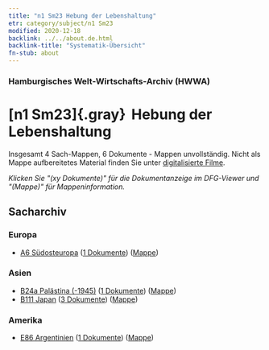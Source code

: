 ```yaml
---
title: "n1 Sm23 Hebung der Lebenshaltung"
etr: category/subject/n1 Sm23
modified: 2020-12-18
backlink: ../../about.de.html
backlink-title: "Systematik-Übersicht"
fn-stub: about
---
```


### Hamburgisches Welt-Wirtschafts-Archiv (HWWA)
# [n1 Sm23]{.gray}&#8201; Hebung der Lebenshaltung&#160; 




Insgesamt 4 Sach-Mappen, 6 Dokumente - Mappen unvollständig.
Nicht als Mappe aufbereitetes Material finden Sie unter [digitalisierte Filme](/film/h1_sh).

_Klicken Sie "(xy Dokumente)" für die Dokumentanzeige im DFG-Viewer und "(Mappe)" für Mappeninformation._

## Sacharchiv




### Europa

- [A6 Südosteuropa](../../../geo/about.de.html#A6) (<a href="https://dfg-viewer.de/show/?tx_dlf[id]=https://pm20.zbw.eu/mets/sh/1409xx/140900/1449xx/144955/public.mets.de.xml" target="_blank">1 Dokumente</a>) ([Mappe](http://purl.org/pressemappe20/folder/sh/140900,144955))

### Asien

- [B24a Palästina (-1945)](../../../geo/about.de.html#B24a) (<a href="https://dfg-viewer.de/show/?tx_dlf[id]=https://pm20.zbw.eu/mets/sh/1411xx/141115/1449xx/144955/public.mets.de.xml" target="_blank">1 Dokumente</a>) ([Mappe](http://purl.org/pressemappe20/folder/sh/141115,144955))
- [B111 Japan](../../../geo/about.de.html#B111) (<a href="https://dfg-viewer.de/show/?tx_dlf[id]=https://pm20.zbw.eu/mets/sh/1412xx/141272/1449xx/144955/public.mets.de.xml" target="_blank">3 Dokumente</a>) ([Mappe](http://purl.org/pressemappe20/folder/sh/141272,144955))

### Amerika

- [E86 Argentinien](../../../geo/about.de.html#E86) (<a href="https://dfg-viewer.de/show/?tx_dlf[id]=https://pm20.zbw.eu/mets/sh/1416xx/141692/1449xx/144955/public.mets.de.xml" target="_blank">1 Dokumente</a>) ([Mappe](http://purl.org/pressemappe20/folder/sh/141692,144955))


